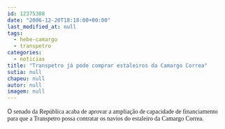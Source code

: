 ```yaml
---
id: 12375308
date: "2006-12-20T18:18:00+00:00"
last_modified_at: null
tags:
  - hebe-camargo
  - transpetro
categories:
  - noticias
title: "Transpetro já pode comprar estaleiros da Camargo Correa"
sutia: null
chapeu: null
autor: null
imagem: null
---
```

<p>O<FONT face=Verdana> senado da República acaba de aprovar a ampliação de capacidade de financiamento para que a Transpetro possa contratar os navios do estaleiro da Camargo Correa.</FONT>  </p>
